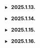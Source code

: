 <details>
  <summary><h3 style="display: inline; margin-left: 5px;">2025.1.13.</h3></summary>
  <div markdown="1">
    <br>
    컨설턴트님, 코치님들과 팀 미팅을 진행 결과, 우리 프로젝트에서 구급대원의 화면은 하이브리드 앱 혹은 PWA를 활용하는 게 좋을 것 같다는 의견을 받아 해당 내용을 검색해보았다.<br>
    <h3>하이브리드앱과 PWA</h3>
    <ul>
      <li>하이브리드앱
        <p>웹 기술(HTML, CSS, JavaScript)로 개발된 웹앱을 모바일 앱 형태로 래핑하는 방식으로 만들어진 애플리케이션이다. 앱 스토어를 통해 배포되며, 사용자가 직접 설치해야 한다.</p>
      </li>
      <li>PWA (Progressive Web App)
        <p>웹앱의 한 형태로, 모바일 기기에서 앱과 유사한 사용자 경험을 제공하는 웹앱이다. 웹앱과 달리 앱 스토어를 통해 설치할 필요가 없으며, 웹 브라우저를 통해 URL로 접근하여 쉽게 사용할 수 있다.</p>
      </li>
      <li>정리
        <p>PWA는 웹 기반으로 개발되어 빠른 로딩과 쉬운 접근성을 제공하지만, 기기 기능 접근에 제한이 있다다. 반면 하이브리드 앱은 네이티브 기능을 더 많이 활용할 수 있지만, 개발 및 유지보수 비용이 더 높을 수 있다. 프로젝트의 요구사항과 목표에 따라 적절한 방식을 선택해야 한다.<br>
        우리 프로젝트는 기본적으로 웹 기술을 활용한 프로젝트이기 때문에에 PWA를 적용하는 게 좋을 것 같다.</p>
      </li>
    </ul>
  </div>
</details>

<br>

<details>
  <summary><h3 style="display: inline; margin-left: 5px;">2025.1.14.</h3></summary>
  <div markdown="1">
    <br>
    <h3>ERD</h3>
    <p>ERD는 데이터베이스의 구조를 시각적으로 표현하는 도구이다. ERD를 통해 데이터와 그 관계를 파악하고, 데이터베이스 설계 시 발생할 수 있는 문제점을 미리 찾아낼 수 있다.</p><br>
    <strong>점선과 실선</strong>
      <p>실선은 식별 관계를 나타낸다. 부모 테이블의 pk가 자식 테이블의 pk의 일부가 되는 경우, 부모 엔티티가 존재해야 자식 엔티티가 존재할 수 있는 강한 종속 관계, 자식 테이블의 기본키에 부모 테이블의 기본키가 포함되는 경우에 실선을 사용한다.<br>
      점선은 비식별 관계를 나타낸다. 부모 테이블의 pk가 자식 테이블의 일반 속성으로 사용되는 경우, 부모 엔티티 없이도 자식 엔티티가 독립적으로 존재할 수 있는 약한 종속 관계, 자식 테이블의 기본키에 부모 테이블의 기본키가 포함되지 않는 경우에 점선을 사용한다.</p>
    <strong>ERD 만들 때 고려할 점</strong>
      <ol>
        <li>필드명은 정확하게 (한 눈에 알아보기 쉽게)</li>
        <li>1:1 관계일 때, 꼭 테이블을 나눌 필요가 있는지 고민해보기</li>
        <li>기능이 있다고 무작정 필드를 추가하지 말고 해당 데이터를 저장할 필요가 있는지, 어떻게 활용할건지 고민해보기</li>
      </ol>
  </div>
</details>

<br>

<details>
  <summary><h3 style="display: inline; margin-left: 5px;">2025.1.15.</h3></summary>
  <div markdown="1">
    <br>
    <h3>DB - Index</h3>
    <strong>Index</strong>
    <p>인덱스란 추가적인 쓰기 작업과 저장 공간을 활용하여 데이터베이스 테이블의 검색 속도를 향상시키기 위한 자료구조이다.</p><br>
    <strong>Clustered Index</strong>
    <ul>
      <li>클러스터 인덱스는 테이블의 데이터 자체가 인덱스 구조에 맞게 정렬되어 저장된다.</li>
      <li>클러스터드 인덱스를 생성하면 데이터 행들이 인덱스 키 값에 따라 정렬된다.</li>
      <li>테이블당 하나의 클러스터 인덱스만 만들 수 있다.</li>
      <li>정렬이 되어 있다는 전제조건이 있기 때문에 검색시 성능이 매우 빠르다.</li>
      <li>하지만 전제조건을 지키기 위해 삽입, 수정, 삭제를 할 때는 성능이 아쉬울 수 있다.</li>
    </ul>
    <strong>None-Clustered Index</strong>
    <ul>
    <li>비클러스터 인덱스는 인덱스 키 값과 해당 데이터 행의 위치를 포함하는 포인터를 저장한다.</li>
    <li>하나의 테이블에 여러 개의 비클러스터 인덱스를 생성할 수 있다.</li>
    <li>비클러스터 인덱스가 생성되면 별도의 페이지에서 인덱스를 구성하기 때문에 추가적인 용량이 필요하다.</li>
    <li>클러스터 인덱스에 비해 검색은 느리지만 삽입, 수정, 삭제는 빠르다.</li>
    </ul>
  </div>
</details>

<br>

<details>
  <summary><h3 style="display: inline; margin-left: 5px;">2025.1.16.</h3></summary>
  <div markdown="1">
    <br>
    <h3>JWT</h3>
    <p>JWT(Json Web Token)는 일반적으로 클라이언트와 서버 사이에서 통신할 때 권한을 위해 사용하는 토큰이다.</p>
    <strong>JWT 구성요소</strong>
    <ul>
      <li>헤더(Header)</li>
      어떤 알고리즘으로 암호화 할 것인지, 어떤 토큰을 사용할 것인지에 대한 정보가 들어있다.
      <li>정보(Payload)</li>
      클레임이라 불리는 사용자 정보와 추가적인 데이터가 들어있다.
      <li>서명(Signature)</li>
      헤더와 정보를 합친 후 발급해준 서버가 지정한 secret key로 암호화 시켜 토큰을 변조하기 어렵게 만든다.
    </ul><br>
    <strong>JWT 동작방식</strong>
    <ol>
      <li>사용자가 로그인을 한다.</li>
      <li>서버는 로그인 후 사용자의 정보(클레임)를 JWT payload에 담고, 이를 서명하여 JWT 토큰을 생성한다.</li>
      <li>서버는 생성된 JWT 토큰을 클라이언트에게 전달한다.</li>
      <li>클라이언트가 서버에 요청을 보낼 때, JWT 토큰을 HTTP 헤더의 Authorization 헤더에 담아서 보낸다.</li>
      <li>서버는 클라이언트로부터 받은 JWT 토큰을 검증하고, 필요한 정보를 추출하기 위해 디코딩한다. 서명이 올바르면 토큰이 유효하다는 것을 의미한다.</li>
      <li>인증된 해당 사용자에게 요청에 대한 응답과 요청한 데이터를 전달한다.</li>
    </ol><br>
    <strong>JWT 장점</strong>
    <ul>
      <li>서버 측에서 별도의 세션 저장소가 필요 없어 확장성이 높다.</li>
      <li>클라이언트의 상태를 서버에 저장하지 않아 서버 자원을 절약할 수 있다.</li>
      <li>토큰 자체에 필요한 정보가 포함되어 있어 데이터베이스 조회가 줄어든다.</li>
    </ul>
    <strong>JWT 단점</strong>
    <ul>
      <li>토큰 크기가 커질 수 있어 네트워크 부하가 증가할 수 있다.</li>
      <li>페이로드에 중요한 정보를 포함하면 보안 위험이 있다.</li>
      <li>토큰이 탈취되면 대응이 어렵다.</li>
    </ul>
  </div>
</details>